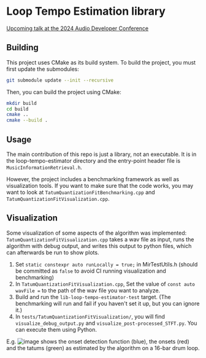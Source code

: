 # Loop Tempo Estimation library

[Upcoming talk at the 2024 Audio Developer Conference](https://conference.audio.dev/session/2024/an-efficient-open-source-c-loop-classifier-and-tempo-estimator/)

## Building

This project uses CMake as its build system. To build the project, you must first update the submodules:

```sh
git submodule update --init --recursive
```

Then, you can build the project using CMake:

```sh
mkdir build
cd build
cmake ..
cmake --build .
```

## Usage

The main contribution of this repo is just a library, not an executable. It is in the loop-tempo-estimator directory and the entry-point header file is `MusicInformationRetrieval.h`.

However, the project includes a benchmarking framework as well as visualization tools. If you want to make sure that the code works, you may want to look at `TatumQuantizationFitBenchmarking.cpp` and `TatumQuantizationFitVisualization.cpp`.

## Visualization

Some visualization of some aspects of the algorithm was implemented: `TatumQuantizationFitVisualization.cpp` takes a wav file as input, runs the algorithm with debug output, and writes this output to python files, which can afterwards be run to show plots.

1. Set `static constexpr auto runLocally = true;` in MirTestUtils.h (should be committed as `false` to avoid CI running visualization and benchmarking)
2. In `TatumQuantizationFitVisualization.cpp`, Set the value of `const auto wavFile =` to the path of the wav file you want to analyze.
3. Build and run the `lib-loop-tempo-estimator-test` target. (The benchmarking will run and fail if you haven't set it up, but you can ignore it.)
4. In `tests/TatumQuantizationFitVisualization/`, you will find `visualize_debug_output.py` and `visualize_post-processed_STFT.py`. You can execute them using Python.

E.g. ![image](https://github.com/user-attachments/assets/1e9fe296-cad7-4ad1-a5af-b6dd43c4156c) shows the onset detection function (blue), the onsets (red) and the tatums (green) as estimated by the algorithm on a 16-bar drum loop.
